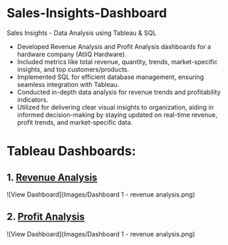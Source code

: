 # Sales-Insights-Dashboard
Sales Insights - Data Analysis using Tableau &amp; SQL

- Developed Revenue Analysis and Profit Analysis dashboards for a hardware company (AtliQ Hardware).
- Included metrics like total revenue, quantity, trends, market-specific insights, and top customers/products.
- Implemented SQL for efficient database management, ensuring seamless integration with Tableau.
- Conducted in-depth data analysis for revenue trends and profitability indicators.
- Utilized for delivering clear visual insights to organization, aiding in informed decision-making by staying updated on real-time revenue, profit trends, and market-specific data.

# Tableau Dashboards:

## 1. [Revenue Analysis](https://public.tableau.com/views/SalesInsights-Revenueanalysis/Dashboard1-revenueanalysis?:language=en-US&:sid=&:display_count=n&:origin=viz_share_link)
![View Dashboard](Images/Dashboard 1 - revenue analysis.png)


## 2. [Profit Analysis](https://public.tableau.com/views/SalesInsights-Profitanalysis/Dashboard2-profitanalysis?:language=en-US&:sid=&:display_count=n&:origin=viz_share_link)
![View Dashboard](Images/Dashboard 1 - revenue analysis.png)
